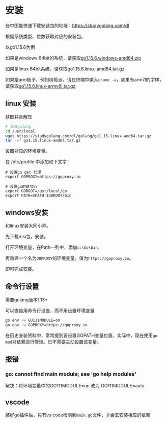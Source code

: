 # 安装

在中国能快速下载安装包的地址：https://studygolang.com/dl

根据系统类型、位数获取对应的安装包。



以go1.15.6为例

如果是windows 64bit的系统，请获取[go1.15.6.windows-amd64.zip](https://studygolang.com/dl/golang/go1.15.6.windows-amd64.zip)

如果是linux 64bit系统，请获取[go1.15.6.linux-amd64.tar.gz](https://studygolang.com/dl/golang/go1.15.6.linux-amd64.tar.gz)

如果是arm板子，例如树莓派。请在终端中输入`uname -a`，如果有arm7l的字样，请获取[go1.15.6.linux-armv6l.tar.gz](https://studygolang.com/dl/golang/go1.15.6.linux-armv6l.tar.gz)

## linux 安装

获取并且解压

``` bash
# 安装golang
cd /usr/local
wget https://studygolang.com/dl/golang/go1.15.linux-amd64.tar.gz
tar -xf go1.15.linux-amd64.tar.gz
```

设置对应的环境变量。

在 /etc/profile 中添加如下文字：

``` config
# 设置go get 代理
export GOPROXY=https://goproxy.io

# 设置go的命令行
export GOROOT=/usr/local/go
export PATH=$PATH:$GOROOT/bin
```

## windows安装

和linux安装大同小异。

先下载msi包，安装。

打开环境变量，在Path一列中，添加`c:\Go\bin`。

再新建一个名为`GOPROXY`的环境变量。值为`https://goproxy.io`。

即可完成安装。

## 命令行设置

需要golang版本1.13+

可以直接用命令行设置，而不用设置环境变量

``` bash
go env -w GO111MODULE=on
go env -w GOPROXY=https://goproxy.io
```

在历史安装资料中，常常提到要设置GOPATH变量位置。实际中，现在使用`go mod`对依赖进行管理。已不需要主动设置该变量。

## 报错

### go: cannot find main module; see 'go help modules'

解决：将环境变量中的GO111MODULE=on 改为 GO111MODULE=auto

## vscode

装好go插件后，只有vs code检测到`main.go`文件，才会去安装相应的依赖